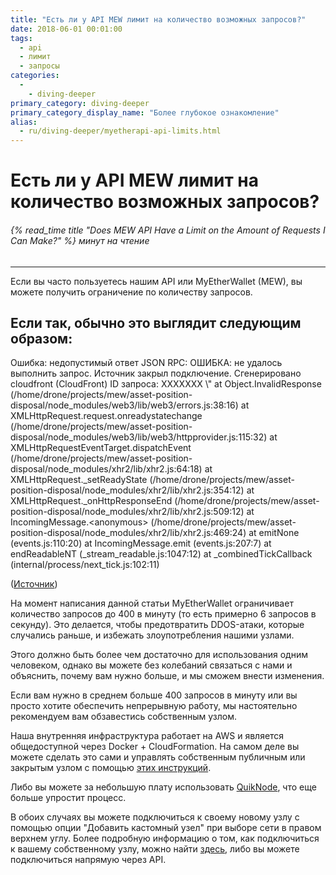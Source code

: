 ```yaml
---
title: "Есть ли у API MEW лимит на количество возможных запросов?"
date: 2018-06-01 00:01:00
tags:
  - api
  - лимит
  - запросы
categories:
  - 
    - diving-deeper
primary_category: diving-deeper
primary_category_display_name: "Более глубокое ознакомление"
alias:
  - ru/diving-deeper/myetherapi-api-limits.html
---
```


# __Есть ли у API MEW лимит на количество возможных запросов?__
###### {% read_time title "Does MEW API Have a Limit on the Amount of Requests I Can Make?" %} минут на чтение
***

Если вы часто пользуетесь нашим API или MyEtherWallet (MEW), вы можете получить ограничение по количеству запросов.

## __Если так, обычно это выглядит следующим образом:__

<div class="scrollbox">
Ошибка: недопустимый ответ JSON RPC: ОШИБКА: не удалось выполнить запрос. Источник закрыл подключение. Сгенерировано cloudfront (CloudFront) ID запроса: XXXXXXX \"
  at Object.InvalidResponse (/home/drone/projects/mew/asset-position-disposal/node_modules/web3/lib/web3/errors.js:38:16)
  at XMLHttpRequest.request.onreadystatechange (/home/drone/projects/mew/asset-position-disposal/node_modules/web3/lib/web3/httpprovider.js:115:32)
  at XMLHttpRequestEventTarget.dispatchEvent (/home/drone/projects/mew/asset-position-disposal/node_modules/xhr2/lib/xhr2.js:64:18)
  at XMLHttpRequest._setReadyState (/home/drone/projects/mew/asset-position-disposal/node_modules/xhr2/lib/xhr2.js:354:12)
  at XMLHttpRequest._onHttpResponseEnd (/home/drone/projects/mew/asset-position-disposal/node_modules/xhr2/lib/xhr2.js:509:12)
  at IncomingMessage.&lt;anonymous&gt; (/home/drone/projects/mew/asset-position-disposal/node_modules/xhr2/lib/xhr2.js:469:24)
  at emitNone (events.js:110:20)
  at IncomingMessage.emit (events.js:207:7)
  at endReadableNT (_stream_readable.js:1047:12)
  at _combinedTickCallback (internal/process/next_tick.js:102:11)
</div>

(<a href="https://ethereum.stackexchange.com/questions/24737/myetherwallet-json-rpc-interface-ratelimiting/25113#25113">Источник</a>)

На момент написания данной статьи MyEtherWallet ограничивает количество запросов до 400 в минуту (то есть примерно 6 запросов в секунду). Это делается, чтобы предотвратить DDOS-атаки, которые случались раньше, и избежать злоупотребления нашими узлами.

Этого должно быть более чем достаточно для использования одним человеком, однако вы можете без колебаний связаться с нами и объяснить, почему вам нужно больше, и мы сможем внести изменения.

Если вам нужно в среднем больше 400 запросов в минуту или вы просто хотите обеспечить непрерывную работу, мы настоятельно рекомендуем вам обзавестись собственным узлом.

Наша внутренняя инфраструктура работает на AWS и является общедоступной через Docker + CloudFormation. На самом деле вы можете сделать это сами и управлять собственным публичным или закрытым узлом с помощью [этих инструкций](https://github.com/MyEtherWallet/docker-geth-lb).

Либо вы можете за небольшую плату использовать [QuikNode](https//quicknode.io/), что еще больше упростит процесс.

В обоих случаях вы можете подключиться к своему новому узлу с помощью опции "Добавить кастомный узел" при выборе сети в правом верхнем углу. Более подробную информацию о том, как подключиться к вашему собственному узлу, можно найти [здесь](/@@@@@@/networks-and-nodes/unable-to-connect-to-custom-node/), либо вы можете подключиться напрямую через API.